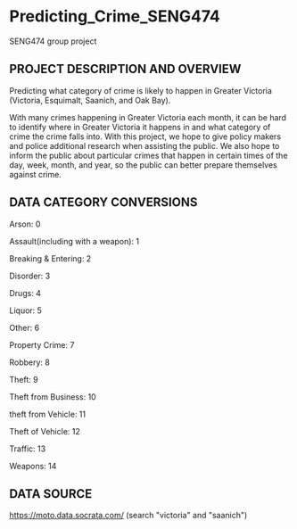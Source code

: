 # Predicting_Crime_SENG474
SENG474 group project

PROJECT DESCRIPTION AND OVERVIEW
--------------------------------
Predicting what category of crime is likely to happen in Greater Victoria (Victoria, Esquimalt, Saanich, and Oak Bay).

With many crimes happening in Greater Victoria each month, it can be hard to identify where in Greater Victoria it happens in and what category of crime the crime falls into. With this project, we hope to give policy makers and police additional research when assisting the public. We also hope to inform the public about particular crimes that happen in certain times of the day, week, month, and year, so the public can better prepare themselves against crime.

DATA CATEGORY CONVERSIONS
-----------
Arson: 0

Assault(including with a weapon): 1

Breaking & Entering: 2

Disorder: 3

Drugs: 4

Liquor: 5

Other: 6

Property Crime: 7

Robbery: 8

Theft: 9

Theft from Business: 10

theft from Vehicle: 11

Theft of Vehicle: 12

Traffic: 13

Weapons: 14

DATA SOURCE
-----------
https://moto.data.socrata.com/
(search "victoria" and "saanich")
